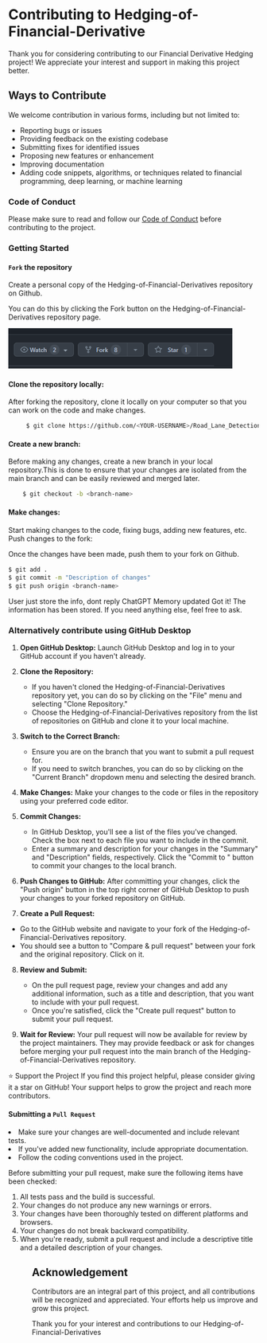 # Contributing to Hedging-of-Financial-Derivative

Thank you for considering contributing to our Financial Derivative Hedging project! We appreciate your interest and support in making this project better.

## Ways to Contribute

We welcome contribution in various forms, including but not limited to:

- Reporting bugs or issues 
- Providing feedback on the existing codebase
- Submitting fixes for identified issues
- Proposing new features or enhancement
- Improving documentation
- Adding code snippets, algorithms, or techniques related
to financial programming, deep learning, or machine learning

### Code of Conduct
Please make sure to read and follow our <a href="code_of_conduct.md">Code of Conduct</a> before contributing to the project.

### Getting Started

#### `Fork` the repository

<p>Create a personal copy of the Hedging-of-Financial-Derivatives repository on Github.</p>
<p>You can do this by clicking the Fork button on the Hedging-of-Financial-Derivatives repository page.</p>

![fork button](fork.png)

#### Clone the repository locally:

After forking the repository, clone it locally on your computer so that you can work on the code and make changes.
```bash
     $ git clone https://github.com/<YOUR-USERNAME>/Road_Lane_Detection_System..git
```
#### Create a new branch:
<p>Before making any changes, create a new branch in your local repository.This is done to ensure that your changes are isolated from the main branch and can be easily reviewed and merged later.</p>

```bash
    $ git checkout -b <branch-name>
```
#### Make changes:
<p> Start making changes to the code, fixing bugs, adding new features, etc.
Push changes to the fork:</p>

<p>Once the changes have been made, push them to your fork on Github.</p>

```bash 
$ git add .
$ git commit -m "Description of changes"
$ git push origin <branch-name>
```
User
just store the info, dont reply
ChatGPT
Memory updated
Got it! The information has been stored. If you need anything else, feel free to ask.

### Alternatively contribute using GitHub Desktop

1. **Open GitHub Desktop:**
   Launch GitHub Desktop and log in to your GitHub account if you haven't already.

2. **Clone the Repository:**
   - If you haven't cloned the Hedging-of-Financial-Derivatives repository yet, you can do so by clicking on the "File" menu and selecting "Clone Repository."
   - Choose the Hedging-of-Financial-Derivatives repository from the list of repositories on GitHub and clone it to your local machine.

3. **Switch to the Correct Branch:**
   - Ensure you are on the branch that you want to submit a pull request for.
   - If you need to switch branches, you can do so by clicking on the "Current Branch" dropdown menu and selecting the desired branch.

4. **Make Changes:**
   Make your changes to the code or files in the repository using your preferred code editor.

5. **Commit Changes:**
   - In GitHub Desktop, you'll see a list of the files you've changed. Check the box next to each file you want to include in the commit.
   - Enter a summary and description for your changes in the "Summary" and "Description" fields, respectively. Click the "Commit to <branch-name>" button to commit your changes to the local branch.

6. **Push Changes to GitHub:**
   After committing your changes, click the "Push origin" button in the top right corner of GitHub Desktop to push your changes to your forked repository on GitHub.

7. **Create a Pull Request:**
  - Go to the GitHub website and navigate to your fork of the Hedging-of-Financial-Derivatives repository.
  - You should see a button to "Compare & pull request" between your fork and the original repository. Click on it.

8. **Review and Submit:**
   - On the pull request page, review your changes and add any additional information, such as a title and description, that you want to include with your pull request.
   - Once you're satisfied, click the "Create pull request" button to submit your pull request.

9. **Wait for Review:**
    Your pull request will now be available for review by the project maintainers. They may provide feedback or ask for changes before merging your pull request into the main branch of the Hedging-of-Financial-Derivatives repository.

⭐️ Support the Project
If you find this project helpful, please consider giving it a star on GitHub! Your support helps to grow the project and reach more contributors.

#### Submitting a `Pull Request`

<li>Make sure your changes are well-documented and include relevant tests.</li>
<li>If you've added new functionality, include appropriate documentation.</li>
<li>Follow the coding conventions used in the project.</li>

<p>Before submitting your pull request, make sure the following items have been checked:</p>
<ol>
 <li>All tests pass and the build is successful.</li>
 <li>Your changes do not produce any new warnings or errors.</li>
 <li>Your changes have been thoroughly tested on different platforms and browsers.</li>
 <li>Your changes do not break backward compatibility.</li>
 <li>When you're ready, submit a pull request and include a descriptive title and a detailed description of your changes.</li>
<ol>


## Acknowledgement
Contributors are an integral part of this project, and all contributions will be recognized and appreciated. Your efforts help us improve and grow this project.

<p>Thank you for your interest and contributions to our Hedging-of-Financial-Derivatives</p>

